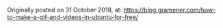 
Originally posted on 31 October 2018, at: https://blog.gramener.com/how-to-make-a-gif-and-videos-in-ubuntu-for-free/

